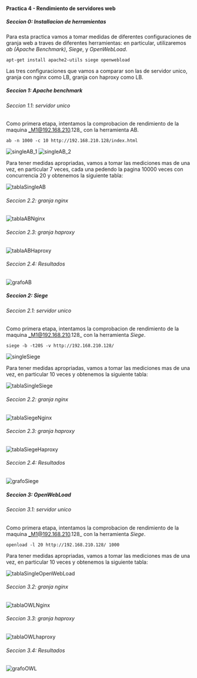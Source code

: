 #### Practica 4 - Rendimiento de servidores web

##### Seccion 0: Installacion de herramientas

Para esta practica vamos a tomar medidas de diferentes configuraciones de granja web a traves de diferentes herramientas: en particular, utilizaremos _ab (Apache Benchmark)_, _Siege_, y _OpenWebLoad_.

```
apt-get install apache2-utils siege openwebload
```

Las tres configuraciones que vamos a comparar son las de servidor unico, granja con nginx como LB, granja con haproxy como LB.

##### Seccion 1: _Apache benchmark_

###### Seccion 1.1: servidor unico

Como primera etapa, intentamos la comprobacion de rendimiento de la maquina _M1@192.168.210.128_ con la herramienta AB.

```
ab -n 1000 -c 10 http://192.168.210.128/index.html
```

![singleAB_1](./images/singleAB_1.PNG)
![singleAB_2](./images/singleAB_2.PNG)

Para tener medidas apropriadas, vamos a tomar las mediciones mas de una vez, en particular 7 veces, cada una pedendo la pagina 10000 veces con concurrencia 20 y obtenemos la siguiente tabla:

![tablaSingleAB](./images/tablaSingleAB.PNG)

###### Seccion 2.2: granja nginx

![tablaABNginx](./images/tablaABNginx.PNG)

###### Seccion 2.3: granja haproxy

![tablaABHaproxy](./images/tablaABHaproxy.PNG)

###### Seccion 2.4: Resultados 

![grafoAB](./images/grafoAB.PNG)

##### Seccion 2: _Siege_

###### Seccion 2.1: servidor unico

Como primera etapa, intentamos la comprobacion de rendimiento de la maquina _M1@192.168.210.128_ con la herramienta _Siege_.

```
siege -b -t20S -v http://192.168.210.128/
```

![singleSiege](./images/singleSiege.PNG)

Para tener medidas apropriadas, vamos a tomar las mediciones mas de una vez, en particular 10 veces y obtenemos la siguiente tabla:

![tablaSingleSiege](./images/tablaSingleSiege.PNG)

###### Seccion 2.2: granja nginx

![tablaSiegeNginx](./images/tablaSiegeNginx.PNG)

###### Seccion 2.3: granja haproxy

![tablaSiegeHaproxy](./images/tablaSiegeHaproxy.PNG)

###### Seccion 2.4: Resultados 

![grafoSiege](./images/grafoSiege.PNG)

##### Seccion 3: _OpenWebLoad_

###### Seccion 3.1: servidor unico

Como primera etapa, intentamos la comprobacion de rendimiento de la maquina _M1@192.168.210.128_ con la herramienta _Siege_.

```
openload -l 20 http://192.168.210.128/ 1000
```

Para tener medidas apropriadas, vamos a tomar las mediciones mas de una vez, en particular 10 veces y obtenemos la siguiente tabla:

![tablaSingleOpenWebLoad](./images/tablaSingleOpenWebLoad.PNG)

###### Seccion 3.2: granja nginx

![tablaOWLNginx](./images/tablaOWLNginx.PNG)

###### Seccion 3.3: granja haproxy

![tablaOWLhaproxy](./images/tablaOWLhaproxy.PNG)

###### Seccion 3.4: Resultados 

![grafoOWL](./images/grafoOWL.PNG)